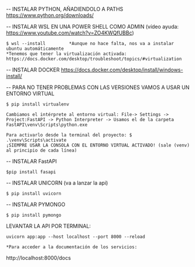 
-- INSTALAR PYTHON, AÑADIENDOLO A PATHS
    https://www.python.org/downloads/

-- INSTALAR WSL EN UNA POWER SHELL COMO ADMIN (vídeo ayuda: https://www.youtube.com/watch?v=ZO4KWQfUBBc)

    $ wsl --install         *Aunque no hace falta, nos va a instalar ubuntu automáticamente
    *Tenemos que tener la virtualización activada: https://docs.docker.com/desktop/troubleshoot/topics/#virtualization
    

-- INSTALAR DOCKER
    https://docs.docker.com/desktop/install/windows-install/

-- PARA NO TENER PROBLEMAS CON LAS VERSIONES VAMOS A USAR UN ENTORNO VIRTUAL

    $ pip install virtualenv

    Cambiamos el intérprete al entorno virtual: File-> Settings -> Project:FastAPI -> Python Interpreter -> Usamos el de la carpeta FastAPI\venv\Scripts\python.exe
    
    Para activarlo desde la terminal del proyecto: $ .\venv\Scripts\activate
    ¡SIEMPRE USAR LA CONSOLA CON EL ENTORNO VIRTUAL ACTIVADO! (sale (venv) al principio de cada línea)

-- INSTALAR FastAPI

    $pip install fasapi

-- INSTALAR UNICORN (va a lanzar la api)

    $ pip install uvicorn

-- INSTALAR PYMONGO

    $ pip install pymongo    



LEVANTAR LA API POR TERMINAL:
    
    uvicorn app:app --host localhost --port 8000 --reload

    *Para acceder a la documentación de los servicios:
http://localhost:8000/docs